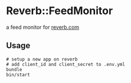 # Reverb::FeedMonitor

a feed monitor for [reverb.com](https://reverb.com)

## Usage

```
# setup a new app on reverb
# add client_id and client_secret to .env.yml
bundle
bin/start
```
